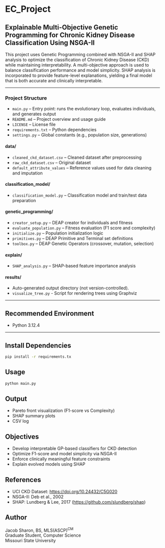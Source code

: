 # EC_Project

## Explainable Multi-Objective Genetic Programming for Chronic Kidney Disease Classification Using NSGA-II

This project uses Genetic Programming combined with NSGA-II and SHAP analysis to optimize the classification of Chronic Kidney Disease (CKD) while maintaining interpretability. A multi-objective approach is used to balance classification performance and model simplicity. SHAP analysis is incorporated to provide feature-level explanations, yielding a final model that is both accurate and clinically interpretable.

---

### Project Structure

- `main.py` – Entry point: runs the evolutionary loop, evaluates individuals, and generates output
- `README.md` – Project overview and usage guide
- `LICENSE` – License file
- `requirements.txt` – Python dependencies
- `settings.py` – Global constants (e.g., population size, generations)

#### data/
- `cleaned_ckd_dataset.csv` – Cleaned dataset after preprocessing
- `raw_ckd_dataset.csv` – Original dataset
- `default_attribute_values` – Reference values used for data cleaning and imputation

#### classification_model/
- `classification_model.py` – Classification model and train/test data preparation

#### genetic_programming/
- `creator_setup.py` – DEAP creator for individuals and fitness
- `evaluate_population.py` – Fitness evaluation (F1 score and complexity)
- `initialize.py` – Population initialization logic
- `primitives.py` – DEAP Primitive and Terminal set definitions
- `toolbox.py` – DEAP Genetic Operators (crossover, mutation, selection)

#### explain/
- `SHAP_analysis.py` – SHAP-based feature importance analysis

#### results/
- Auto-generated output directory (not version-controlled).
- `visualize_tree.py` - Script for rendering trees using Graphviz

---

## Recommended Environment

- Python 3.12.4

---

## Install Dependencies

```bash
pip install -r requirements.tx
```

## Usage
```bash
python main.py
```

## Output
- Pareto front visualization (F1-score vs Complexity)
- SHAP summary plots
- CSV log

## Objectives 
- Develop interpretable GP-based classifiers for CKD detection
- Optimize F1-score and model simplicity via NSGA-II
- Enforce clinically meaningful feature constraints
- Explain evolved models using SHAP

## References
- UCI CKD Dataset: https://doi.org/10.24432/C5G020
- NSGA-II: Deb et al., 2002
- SHAP: Lundberg & Lee, 2017 (https://github.com/slundberg/shap)

## Author
Jacob Sharon, BS, MLS(ASCP)<sup>CM</sup>  
Graduate Student, Computer Science  
Missouri State University
